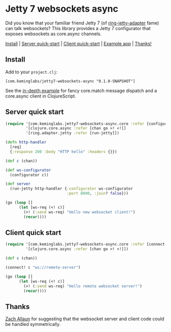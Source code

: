 # Jetty 7 websockets async

Did you know that your familiar friend Jetty 7 (of [ring-jetty-adapter](https://github.com/ring-clojure/ring/tree/master/ring-jetty-adapter) fame) can talk websockets?
This library provides a Jetty 7 configurator that exposes websockets as core.async channels.

[Install](#install) | [Server quick-start](#server-quick-start) | [Client quick-start](#client-quick-start) | [Example app](/example) | [Thanks!](#thanks)

## Install

Add to your `project.clj`:

    [com.keminglabs/jetty7-websockets-async "0.1.0-SNAPSHOT"]

See the [in-depth example](example/) for fancy core.match message dispatch and a core.async client in ClojureScript.


## Server quick start

```clojure
(require '[com.keminglabs.jetty7-websockets-async.core :refer [configurator]]
         '[clojure.core.async :refer [chan go >! <!]]
         '[ring.adapter.jetty :refer [run-jetty]])

(defn http-handler
  [req]
  {:response 200 :body "HTTP hello" :headers {}})

(def c (chan))

(def ws-configurator
  (configurator c))

(def server
  (run-jetty http-handler {:configurator ws-configurator
                           :port 8090, :join? false}))

(go (loop []
      (let [ws-req (<! c)]
        (>! (:send ws-req) "Hello new websocket client!")
        (recur))))
```

## Client quick start

```clojure
(require '[com.keminglabs.jetty7-websockets-async.core :refer [connect!]]
         '[clojure.core.async :refer [chan go >! <!]])

(def c (chan))

(connect! c "ws://remote-server")

(go (loop []
      (let [ws-req (<! c)]
        (>! (:send ws-req) "Hello remote websocket server!")
        (recur))))
```

## Thanks

[Zach Allaun](https://github.com/zachallaun) for suggesting that the websocket server and client code could be handled symmetrically.
